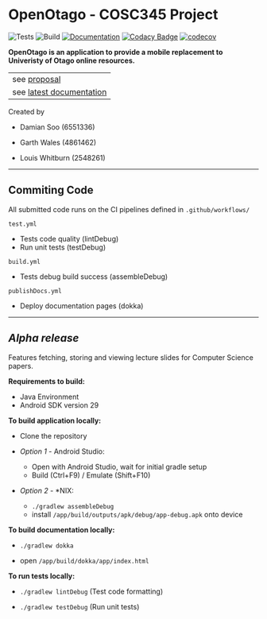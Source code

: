 # OpenOtago - COSC345 Project
![Tests](https://github.com/GenericPath/345/workflows/Tests/badge.svg) ![Build](https://github.com/GenericPath/345/workflows/Build/badge.svg) [![Documentation](https://github.com/GenericPath/345/workflows/Documentation/badge.svg)](https://zyviax.github.io/345Documentation/app/index.html) [![Codacy Badge](https://app.codacy.com/project/badge/Grade/69862f4fa1f84105979181bf83eb4340)](https://www.codacy.com/manual/garth.dhnz/345?utm_source=github.com&amp;utm_medium=referral&amp;utm_content=GenericPath/345&amp;utm_campaign=Badge_Grade) [![codecov](https://codecov.io/gh/GenericPath/345/branch/master/graph/badge.svg)](https://codecov.io/gh/GenericPath/345)

**OpenOtago is an application to provide a mobile replacement to Univeristy of Otago online resources.**

<table>
<tr>
    <td>see <a href="https://github.com/GenericPath/345/blob/master/proposal/proposal.pdf">proposal</a></td> 
</tr>

<tr>
    <td>see <a href="https://zyviax.github.io/345Documentation/app/index.html">latest documentation</a></td>
</tr>
</table>

Created by
- Damian Soo (6551336)

- Garth Wales (4861462)

- Louis Whitburn (2548261)

---
## **Commiting Code** 
All submitted code runs on the CI pipelines defined in ```.github/workflows/```

  ```test.yml```

  - Tests code quality (lintDebug)
  - Run unit tests (testDebug)
 
  ```build.yml```

  - Tests debug build success (assembleDebug)  

  ```publishDocs.yml```

  - Deploy documentation pages (dokka)

---
## *Alpha release* 
Features fetching, storing and viewing lecture slides for Computer Science papers.

**Requirements to build:**

- Java Environment
- Android SDK version 29 

**To build application locally:**

- Clone the repository

- *Option 1* - Android Studio:
  - Open with Android Studio, wait for initial gradle setup
  - Build (Ctrl+F9) / Emulate (Shift+F10)

- *Option 2* - *NIX:
  - ```./gradlew assembleDebug ```
  - install ```/app/build/outputs/apk/debug/app-debug.apk``` onto device

**To build documentation locally:**

- ```./gradlew dokka```

- open ```/app/build/dokka/app/index.html```

 **To run tests locally:**

- ```./gradlew lintDebug``` (Test code formatting)

- ```./gradlew testDebug``` (Run unit tests)
